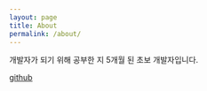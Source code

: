 ```yaml
---
layout: page
title: About
permalink: /about/
---
```


개발자가 되기 위해 공부한 지 5개월 된 초보 개발자입니다.

[github](https://github.com/sh-sh-sh)
